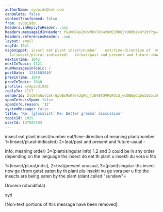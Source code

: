 ```yaml
---
authorName: sydpidd@aol.com
canDelete: false
contentTrasformed: false
from: sydpidd@...
headers.inReplyToHeader: .nan
headers.messageIdInHeader: PGJmMC4yZmUwMDVlNS4zNWE5MDQ5YUBhb2wuY29tPg==
headers.referencesHeader: .nan
layout: email
msgId: 1041
msgSnippet: insect eat plant insect/number    eat/time-direction of  meaning   plant/number
  1=(insect/plural-indicated)   2=(eat/past and present and future-usual - info,
nextInTime: 1042
nextInTopic: 1421
numMessagesInTopic: 7
postDate: '1215802010'
prevInTime: 1040
prevInTopic: 1040
profile: sydpidd1926
replyTo: LIST
senderId: 2lC64mKusCSk-GpUBsMoK9r4JqMq_fzN4BTUVRGRVz5_wUGNGqCqDoIoQbcmhwWnyB_1sAK2
spamInfo.isSpam: false
spamInfo.reason: '12'
systemMessage: false
title: 'Re: [glosalist] Re: Better grammar discussion'
topicId: 1035
userId: 137587403
---
```


insect eat plant
insect/number    eat/time-direction of  meaning   plant/number
1=(insect/plural-indicated)   2=(eat/past and present and future-usual - 
 
info, meaning order) 3=(plant/singular info)
1,2 and 3 could be in any  order depending on the language
ths insect do eat th plant
u insekti   du vora u fito
 

1=(insect/plural,indic), 2=(eat/present unusual,  3=(plant)singular
ths insect now ge (from gets) eaten by th plant
plu  insekti nu ge vora per u fito
the insects are being eaten by the plant   (plant called "sundew"= 
 
Drosera rotundifola)
 
syd



   


[Non-text portions of this message have been removed]


